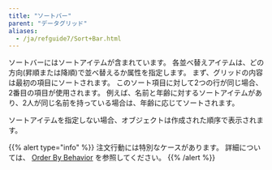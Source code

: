 ```yaml
---
title: "ソートバー"
parent: "データグリッド"
aliases:
  - /ja/refguide7/Sort+Bar.html
---
```


ソートバーにはソートアイテムが含まれています。 各並べ替えアイテムは、どの方向(昇順または降順)で並べ替えるか属性を指定します。 まず、グリッドの内容は最初の項目にソートされます。 このソート項目に対して2つの行が同じ場合、2番目の項目が使用されます。 例えば、名前と年齢に対するソートアイテムがあり、2人が同じ名前を持っている場合は、年齢に応じてソートされます。

ソートアイテムを指定しない場合、オブジェクトは作成された順序で表示されます。

{{% alert type="info" %}}
注文行動には特別なケースがあります。 詳細については、 [Order By Behavior](ordering-behavior) を参照してください。
{{% /alert %}}
